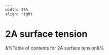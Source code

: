 
```{figure} /figures/busy.png
---
width: 35%
align: right
```
# 2A surface tension

&%Table of contents for 2A surface tension&%